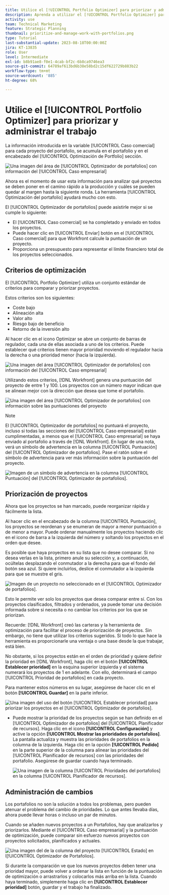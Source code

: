 ```yaml
---
title: Utilice el [!UICONTROL Portfolio Optimizer] para priorizar y administrar el trabajo
description: Aprenda a utilizar el [!UICONTROL Portfolio Optimizer] para priorizar y administrar proyectos dentro de un portafolio.
activity: use
team: Technical Marketing
feature: Strategic Planning
thumbnail: prioritize-and-manage-work-with-portfolios.png
type: Tutorial
last-substantial-update: 2023-08-18T00:00:00Z
jira: KT-13835
role: User
level: Intermediate
exl-id: b8b91ae8-f0e1-4cab-bf2c-6b8ca9746ea3
source-git-commit: 64789af613bd6b38e58bd2c15df622729b883b22
workflow-type: tm+mt
source-wordcount: '885'
ht-degree: 68%

---
```


# Utilice el [!UICONTROL Portfolio Optimizer] para priorizar y administrar el trabajo

La información introducida en la variable [!UICONTROL Caso comercial] para cada proyecto del portafolio, se acumula en el portafolio y en el encabezado del [!UICONTROL Optimización de Portfolio] sección.

![Una imagen del área de [!UICONTROL Optimizador de portafolios] con información del [!UICONTROL Caso empresarial]](assets/10-portfolio-management9.png)

Ahora es el momento de usar esta información para analizar qué proyectos se deben poner en el camino rápido a la producción y cuáles se pueden quedar al margen hasta la siguiente ronda. La herramienta [!UICONTROL Optimización del portafolio] ayudará mucho con esto.

El [!UICONTROL Optimizador de portafolios] puede asistirle mejor si se cumple lo siguiente:

* El [!UICONTROL Caso comercial] se ha completado y enviado en todos los proyectos.
* Puede hacer clic en [!UICONTROL Enviar] botón en el [!UICONTROL Caso comercial] para que Workfront calcule la puntuación de un proyecto.
* Proporciona un presupuesto para representar el límite financiero total de los proyectos seleccionados.

## Criterios de optimización

El [!UICONTROL Portfolio Optimizer] utiliza un conjunto estándar de criterios para comparar y priorizar proyectos.

Estos criterios son los siguientes:

* Coste bajo
* Alineación alta
* Valor alto
* Riesgo bajo de beneficio
* Retorno de la inversión alto

Al hacer clic en el icono Optimizar se abre un conjunto de barras de regulador, cada una de ellas asociada a uno de los criterios. Puede establecer qué criterios tienen mayor prioridad moviendo el regulador hacia la derecha o una prioridad menor (hacia la izquierda).

![Una imagen del área [!UICONTROL Optimizador de portafolios] con información del [!UICONTROL Caso empresarial]](assets/11-portfolio-management10.png)

Utilizando estos criterios, [!DNL Workfront] genera una puntuación del proyecto de entre 1 y 100. Los proyectos con un número mayor indican que se alinean mejor con la dirección que desea que tome el portafolio.

![Una imagen del área [!UICONTROL Optimizador de portafolios] con información sobre las puntuaciones del proyecto](assets/12-portfolio-management14.png)

>[!NOTE]
>
>El [!UICONTROL Optimizador de portafolios] no puntuará el proyecto, incluso si todas las secciones del [!UICONTROL Caso empresarial] están cumplimentadas, a menos que el [!UICONTROL Caso empresarial] se haya enviado al portafolio a través de [!DNL Workfront]. En lugar de una nota, verá un símbolo de advertencia en la columna [!UICONTROL Puntuación] del [!UICONTROL Optimizador de portafolios]. Pase el ratón sobre el símbolo de advertencia para ver más información sobre la puntuación del proyecto.

![Imagen de un símbolo de advertencia en la columna [!UICONTROL Puntuación] del [!UICONTROL Optimizador de portafolios].](assets/13-portfolio-management12.png)

## Priorización de proyectos

Ahora que los proyectos se han marcado, puede reorganizar rápida y fácilmente la lista.

Al hacer clic en el encabezado de la columna [!UICONTROL Puntuación], los proyectos se reordenan y se enumeran de mayor a menor puntuación o de menor a mayor. Puede ordenar manualmente los proyectos haciendo clic en el icono de barra a la izquierda del número y soltando los proyectos en el orden que desee.

Es posible que haya proyectos en su lista que no desee comparar. Si no desea verlas en la lista, primero anule su selección y, a continuación, ocúltelas desplazando el conmutador a la derecha para que el fondo del botón sea azul. Si quiere incluirlos, deslice el conmutador a la izquierda para que se muestre el gris.

![Imagen de un proyecto no seleccionado en el [!UICONTROL Optimizador de portafolios].](assets/14-portfolio-management13.png)

Esto le permite ver solo los proyectos que desea comparar entre sí. Con los proyectos clasificados, filtrados y ordenados, ya puede tomar una decisión informada sobre si necesita o no cambiar los criterios por los que se priorizan.

Recuerde: [!DNL Workfront] creó las carteras y la herramienta de optimización para facilitar el proceso de priorización de proyectos. Sin embargo, no tiene que utilizar los criterios sugeridos. Si todo lo que hace la herramienta es proporcionarle una ventaja o una base desde la que trabajar, está bien.

No obstante, si los proyectos están en el orden de prioridad y quiere definir la prioridad en [!DNL Workfront], haga clic en el botón **[!UICONTROL Establecer prioridad]** en la esquina superior izquierda y el sistema numerará los proyectos de 1 en adelante. Con ello, determinará el campo [!UICONTROL Prioridad de portafolios] en cada proyecto.

Para mantener estos números en su lugar, asegúrese de hacer clic en el botón **[!UICONTROL Guardar]** en la parte inferior.

![Una imagen del uso del botón [!UICONTROL Establecer prioridad] para priorizar los proyectos en el [!UICONTROL Optimizador de portafolios].](assets/15-portfolio-management15.png)

<!-- 
Pro-tips graphic
-->

* Puede mostrar la prioridad de los proyectos según se han definido en el [!UICONTROL Optimizador de portafolios] del [!UICONTROL Planificador de recursos]. Haga clic en el icono **[!UICONTROL Configuración]** y active la opción **[!UICONTROL Mostrar las prioridades de portafolios]**. La pantalla actualiza y muestra las prioridades de portafolios en la columna de la izquierda. Haga clic en la opción **[!UICONTROL Pedido]** en la parte superior de la columna para alinear las prioridades del [!UICONTROL Planificador de recursos] con las prioridades del portafolio. Asegúrese de guardar cuando haya terminado.

  ![Una imagen de la columna [!UICONTROL Prioridades del portafolios] en la columna [!UICONTROL Planificador de recursos].](assets/16-portfolio-management17.png)

## Administración de cambios

Los portafolios no son la solución a todos los problemas, pero pueden atenuar el problema del cambio de prioridades. Lo que antes llevaba días, ahora puede llevar horas o incluso un par de minutos.

Cuando se añaden nuevos proyectos a un Portafolios, hay que analizarlos y priorizarlos. Mediante el [!UICONTROL Caso empresarial] y la puntuación de optimización, puede comparar sin esfuerzo nuevos proyectos con proyectos solicitados, planificados y actuales.

![Una imagen del de la columna del proyecto [!UICONTROL Estado] en l[!UICONTROL Optimizador de Portafolios].](assets/17-project-management16.png)

Si durante la comparación ve que los nuevos proyectos deben tener una prioridad mayor, puede volver a ordenar la lista en función de la puntuación de optimización o arrastrarlos y colocarlos más arriba en la lista. Cuando haya terminado, simplemente haga clic en **[!UICONTROL Establecer prioridad]** botón, guardar y el trabajo ha finalizado.

<!-- Learn more graphic and documentation article links

* Portfolio Optimizer overview 
* Optimize projects in the Portfolio Optimizer 
* Overview of the Portfolio Optimizer score 
* Prioritizing projects in the Portfolio Optimizer

-->
